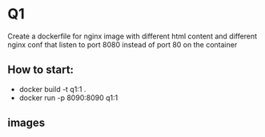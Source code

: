 # Q1 
Create a dockerfile for nginx image with different html content and different nginx conf that listen to port 8080 instead of port 80 on the container

##  How to start:
- docker build -t q1:1 .
- docker run -p 8090:8090 q1:1 

## images



